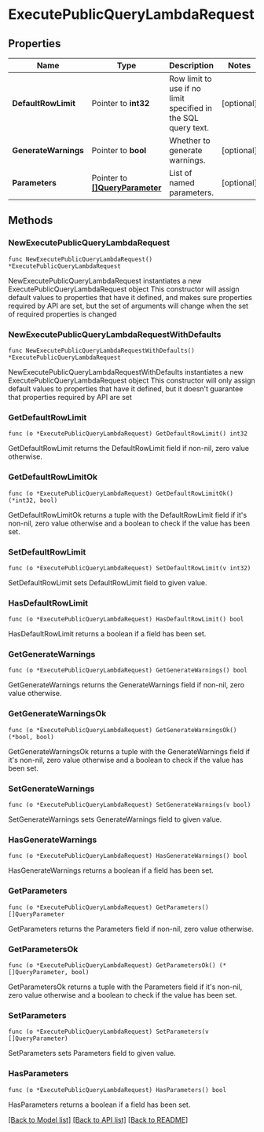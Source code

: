 # ExecutePublicQueryLambdaRequest

## Properties

Name | Type | Description | Notes
------------ | ------------- | ------------- | -------------
**DefaultRowLimit** | Pointer to **int32** | Row limit to use if no limit specified in the SQL query text. | [optional] 
**GenerateWarnings** | Pointer to **bool** | Whether to generate warnings. | [optional] 
**Parameters** | Pointer to [**[]QueryParameter**](QueryParameter.md) | List of named parameters. | [optional] 

## Methods

### NewExecutePublicQueryLambdaRequest

`func NewExecutePublicQueryLambdaRequest() *ExecutePublicQueryLambdaRequest`

NewExecutePublicQueryLambdaRequest instantiates a new ExecutePublicQueryLambdaRequest object
This constructor will assign default values to properties that have it defined,
and makes sure properties required by API are set, but the set of arguments
will change when the set of required properties is changed

### NewExecutePublicQueryLambdaRequestWithDefaults

`func NewExecutePublicQueryLambdaRequestWithDefaults() *ExecutePublicQueryLambdaRequest`

NewExecutePublicQueryLambdaRequestWithDefaults instantiates a new ExecutePublicQueryLambdaRequest object
This constructor will only assign default values to properties that have it defined,
but it doesn't guarantee that properties required by API are set

### GetDefaultRowLimit

`func (o *ExecutePublicQueryLambdaRequest) GetDefaultRowLimit() int32`

GetDefaultRowLimit returns the DefaultRowLimit field if non-nil, zero value otherwise.

### GetDefaultRowLimitOk

`func (o *ExecutePublicQueryLambdaRequest) GetDefaultRowLimitOk() (*int32, bool)`

GetDefaultRowLimitOk returns a tuple with the DefaultRowLimit field if it's non-nil, zero value otherwise
and a boolean to check if the value has been set.

### SetDefaultRowLimit

`func (o *ExecutePublicQueryLambdaRequest) SetDefaultRowLimit(v int32)`

SetDefaultRowLimit sets DefaultRowLimit field to given value.

### HasDefaultRowLimit

`func (o *ExecutePublicQueryLambdaRequest) HasDefaultRowLimit() bool`

HasDefaultRowLimit returns a boolean if a field has been set.

### GetGenerateWarnings

`func (o *ExecutePublicQueryLambdaRequest) GetGenerateWarnings() bool`

GetGenerateWarnings returns the GenerateWarnings field if non-nil, zero value otherwise.

### GetGenerateWarningsOk

`func (o *ExecutePublicQueryLambdaRequest) GetGenerateWarningsOk() (*bool, bool)`

GetGenerateWarningsOk returns a tuple with the GenerateWarnings field if it's non-nil, zero value otherwise
and a boolean to check if the value has been set.

### SetGenerateWarnings

`func (o *ExecutePublicQueryLambdaRequest) SetGenerateWarnings(v bool)`

SetGenerateWarnings sets GenerateWarnings field to given value.

### HasGenerateWarnings

`func (o *ExecutePublicQueryLambdaRequest) HasGenerateWarnings() bool`

HasGenerateWarnings returns a boolean if a field has been set.

### GetParameters

`func (o *ExecutePublicQueryLambdaRequest) GetParameters() []QueryParameter`

GetParameters returns the Parameters field if non-nil, zero value otherwise.

### GetParametersOk

`func (o *ExecutePublicQueryLambdaRequest) GetParametersOk() (*[]QueryParameter, bool)`

GetParametersOk returns a tuple with the Parameters field if it's non-nil, zero value otherwise
and a boolean to check if the value has been set.

### SetParameters

`func (o *ExecutePublicQueryLambdaRequest) SetParameters(v []QueryParameter)`

SetParameters sets Parameters field to given value.

### HasParameters

`func (o *ExecutePublicQueryLambdaRequest) HasParameters() bool`

HasParameters returns a boolean if a field has been set.


[[Back to Model list]](../README.md#documentation-for-models) [[Back to API list]](../README.md#documentation-for-api-endpoints) [[Back to README]](../README.md)


